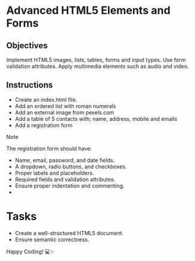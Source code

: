 # Advanced HTML5 Elements and Forms

## Objectives
Implement HTML5 images, lists, tables, forms and input types.
Use form validation attributes.
Apply multimedia elements such as audio and video.

## Instructions

- Create an index.html file.
- Add an ordered list with roman numerals
- Add an external image from pexels.com
- Add a table of 5 contacts with; name, address, mobile and emails
- Add a registration form

>[!NOTE]
>  The registration form should have:
- Name, email, password, and date fields.
- A dropdown, radio buttons, and checkboxes.
- Proper labels and placeholders.
- Required fields and validation attributes.
- Ensure proper indentation and commenting.
- 
# Tasks
- Create a well-structured HTML5 document.
- Ensure semantic correctness.

Happy Coding! 💻✨
